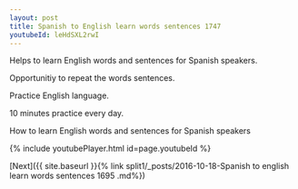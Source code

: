 ```yaml
---
layout: post
title: Spanish to English learn words sentences 1747 
youtubeId: leHdSXL2rwI
---
```

 
 
Helps to learn English words and sentences for Spanish speakers.

Opportunitiy to repeat the words sentences. 

Practice English language. 
 
10 minutes practice every day. 
 
How to learn English words and sentences for Spanish speakers 
 
{% include youtubePlayer.html id=page.youtubeId %}
 
 
[Next]({{ site.baseurl }}{% link  split1/_posts/2016-10-18-Spanish to english learn words sentences 1695 .md%})
 

